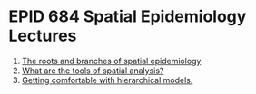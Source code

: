 # EPID 684 Spatial Epidemiology Lectures

1. [The roots and branches of spatial epidemiology](http://www.jonzelner.net/spatial-epi-course/lecture-1-cholera.html)
2. [What are the tools of spatial analysis?](http://www.jonzelner.net/spatial-epi-course/lecture-2-tools.html)
3. [Getting comfortable with hierarchical models.](http://www.jonzelner.net/spatial-epi-course/lecture-3-intro-to-hierarchical.html)